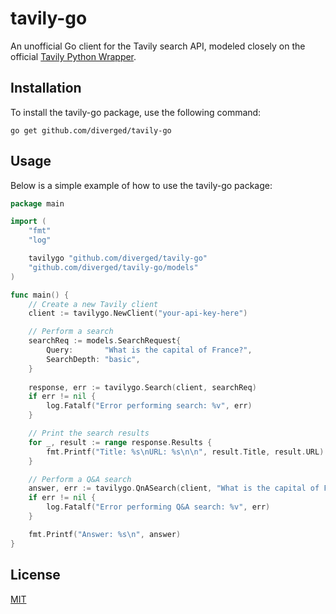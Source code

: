 # tavily-go

An unofficial Go client for the Tavily search API, modeled closely on the official [Tavily Python Wrapper](https://github.com/tavily-ai/tavily-python).

## Installation

To install the tavily-go package, use the following command:

```shell
go get github.com/diverged/tavily-go
```

## Usage

Below is a simple example of how to use the tavily-go package:

```go
package main

import (
    "fmt"
    "log"

    tavilygo "github.com/diverged/tavily-go"
    "github.com/diverged/tavily-go/models"
)

func main() {
    // Create a new Tavily client
    client := tavilygo.NewClient("your-api-key-here")

    // Perform a search
    searchReq := models.SearchRequest{
        Query:       "What is the capital of France?",
        SearchDepth: "basic",
    }
    
    response, err := tavilygo.Search(client, searchReq)
    if err != nil {
        log.Fatalf("Error performing search: %v", err)
    }

    // Print the search results
    for _, result := range response.Results {
        fmt.Printf("Title: %s\nURL: %s\n\n", result.Title, result.URL)
    }

    // Perform a Q&A search
    answer, err := tavilygo.QnASearch(client, "What is the capital of France?", "basic")
    if err != nil {
        log.Fatalf("Error performing Q&A search: %v", err)
    }

    fmt.Printf("Answer: %s\n", answer)
}
```

## License

[MIT](https://github.com/diverged/tavily-go/LICENSE)
